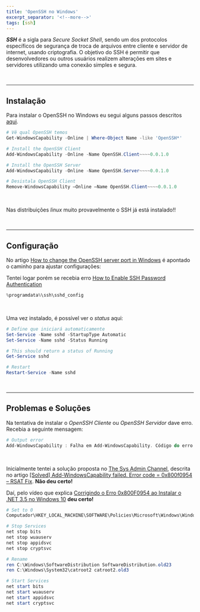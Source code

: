 ```yaml
---
title: 'OpenSSH no Windows'
excerpt_separator: '<!--more-->'
tags: [ssh]
---
```


**_SSH_** é a sigla para _Secure Socket Shell_, sendo um dos protocolos específicos de segurança de troca de arquivos entre cliente e servidor de internet, usando criptografia. O objetivo do SSH é permitir que desenvolvedores ou outros usuários realizem alterações em sites e servidores utilizando uma conexão simples e segura.

<br>

---

## Instalação

Para instalar o OpenSSH no Windows eu segui alguns passos descritos [aqui](https://learn.microsoft.com/pt-br/windows-server/administration/openssh/openssh_install_firstuse).

```powershell
# Vê qual OpenSSH temos
Get-WindowsCapability -Online | Where-Object Name -like 'OpenSSH*'

# Install the OpenSSH Client
Add-WindowsCapability -Online -Name OpenSSH.Client~~~~0.0.1.0

# Install the OpenSSH Server
Add-WindowsCapability -Online -Name OpenSSH.Server~~~~0.0.1.0

# Desistala OpenSSH Client
Remove-WindowsCapability –Online –Name OpenSSH.Client~~~~0.0.1.0
```

<br>

Nas distribuições _linux_ muito provavelmente o SSH já está instalado!!

<br>

---

## Configuração

No artigo [How to change the OpenSSH server port in Windows](https://ebinissac.me/2019/02/25/how-to-change-the-openssh-server-port-in-windows) é apontado o caminho para ajustar configurações:

Tentei logar porém se recebia erro
[How to Enable SSH Password Authentication](https://serverpilot.io/docs/how-to-enable-ssh-password-authentication/)

```powershell
%programdata%\ssh\sshd_config
```

<br>

Uma vez instalado, é possível ver o _status_ aqui:

```powershell
# Define que iniciará automaticamente
Set-Service -Name sshd -StartupType Automatic
Set-Service -Name sshd -Status Running

# This should return a status of Running
Get-Service sshd

# Restart
Restart-Service -Name sshd
```

<br>

---

## Problemas e Soluções

Na tentativa de instalar o _OpenSSH Cliente_ ou _OpenSSH Servidor_ dave erro. Recebia a seguinte mensagem:

```powershell
# Output error
Add-WindowsCapability : Falha em Add-WindowsCapability. Código do erro = 0x800f0954
```

<br>

Inicialmente tentei a solução proposta no [The Sys Admin Channel](https://thesysadminchannel.com/), descrita no artigo [[Solved] Add-WindowsCapability failed. Error code = 0x800f0954 – RSAT Fix](https://thesysadminchannel.com/solved-add-windowscapability-failed-error-code-0x800f0954-rsat-fix/). **Não deu certo!**

Daí, pelo vídeo que explica [Corrigindo o Erro 0x800F0954 ao Instalar o .NET 3.5 no Windows 10](https://www.youtube.com/watch?v=h8KN8xkxzOc) **deu certo!**

```powershell
# Set to 0
Computador\HKEY_LOCAL_MACHINE\SOFTWARE\Policies\Microsoft\Windows\WindowsUpdate\AU

# Stop Services
net stop bits
net stop wuauserv
net stop appidsvc
net stop cryptsvc

# Rename
ren C:\Windows\SoftwareDistribution SoftwareDistribution.old23
ren C:\Windows\System32\catroot2 catroot2.old3

# Start Services
net start bits
net start wuauserv
net start appidsvc
net start cryptsvc
```



